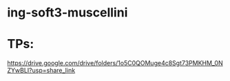 # ing-soft3-muscellini

# TPs: 
https://drive.google.com/drive/folders/1o5C0QOMuge4c8Sgt73PMKHM_0NZYwBLI?usp=share_link
